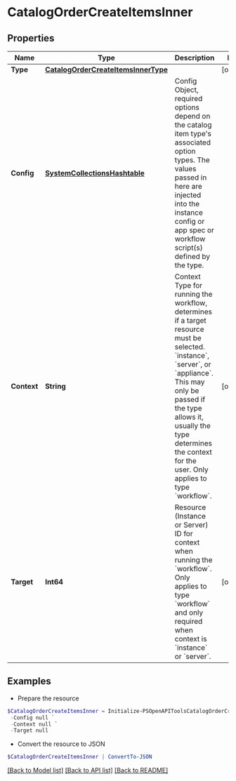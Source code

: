 # CatalogOrderCreateItemsInner
## Properties

Name | Type | Description | Notes
------------ | ------------- | ------------- | -------------
**Type** | [**CatalogOrderCreateItemsInnerType**](CatalogOrderCreateItemsInnerType.md) |  | [optional] 
**Config** | [**SystemCollectionsHashtable**](.md) | Config Object, required options depend on the catalog item type&#39;s associated option types. The values passed in here are injected into the instance config or app spec or workflow script(s) defined by the type.  | 
**Context** | **String** | Context Type for running the workflow, determines if a target resource must be selected. &#x60;instance&#x60;, &#x60;server&#x60;, or &#x60;appliance&#x60;. This may only be passed if the type allows it, usually the type determines the context for the user. Only applies to type &#x60;workflow&#x60;.  | [optional] 
**Target** | **Int64** | Resource (Instance or Server) ID for context when running the &#x60;workflow&#x60;. Only applies to type &#x60;workflow&#x60; and only required when context is &#x60;instance&#x60; or &#x60;server&#x60;.  | [optional] 

## Examples

- Prepare the resource
```powershell
$CatalogOrderCreateItemsInner = Initialize-PSOpenAPIToolsCatalogOrderCreateItemsInner  -Type null `
 -Config null `
 -Context null `
 -Target null
```

- Convert the resource to JSON
```powershell
$CatalogOrderCreateItemsInner | ConvertTo-JSON
```

[[Back to Model list]](../README.md#documentation-for-models) [[Back to API list]](../README.md#documentation-for-api-endpoints) [[Back to README]](../README.md)

